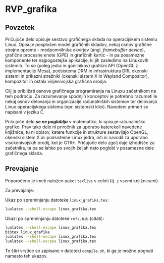 # RVP_grafika

## Povzetek

Pričujoče delo opisuje sestavo grafičnega sklada na operacijskem sistemu Linux.
Opisuje posplošen model grafičnih skladov, nekaj osnov grafične strojne opreme -
medpomnilnika okvirjev (angl. *framebuffer device*), grafične procesne enote (GPE)
in grafičnih kartic - in pa posamezne komponente ter najpogostejše aplikacije,
ki jih zasledimo na Linuxovih sistemih. To so (poleg jedra in gonilnikov) grafični API
(OpenGL z implementacijo Mesa), podsistema DRM in infrastruktura DRI, okenski sistemi in
prikazni strežniki (okenski sistem X in Wayland Compositor), kompozitor in ostala
višjenivojska grafična orodja.

Cilj je približati osnove grafičnega programiranja na Linuxu začetnikom na tem
področju. Za razumevanje spodnjih konceptov je potrebno razumeti le nekaj osnov
delovanja in organizacije računalniških sistemov ter delovanja Linux operacijskega sistema 
(npr. sistemski klici). Navedeni primeri so napisani v jeziku C.

Pričujoče delo ***se ne poglablja*** v matematiko, ki opisuje računalniško 
grafiko. Prav tako delo ni priročnik za uporabo katerekoli navedene knjižnice; tu ni opisov,
katere funkcije in strukture sestavljajo OpenGL, okenski sistem X ali podsisteme Linux
jedra, niti ni navodil za uporabo visokonivojskih orodij, kot je GTK+. Pričujoče delo
zgolj daje izhodišče za začetnika, ta pa se lahko po svojih željah nato poglobi v
posamezne dele grafičnega sklada.

## Prevajanje

Priporočeno je imeti naložen paket `texlive` v celoti (tj. z vsemi knjižnicami).

Za prevajanje:

Ukaz po spreminjanju datoteke `linux_grafika.tex`: 
```bash
lualatex --shell-escape linux_grafika.tex
```

Ukazi po spreminjanju datoteke `refs.bib` (citati):
```bash
lualatex --shell-escape linux_grafika.tex
bibtex linux_grafika
lualatex --shell-escape linux_grafika.tex
lualatex --shell-escape linux_grafika.tex
```

Te štiri vrstice so zapisane v datoteki `compile.sh`, ki ga je možno pognati namesto teh ukazov.
